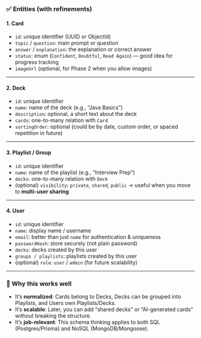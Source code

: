### ✅ Entities (with refinements)

#### 1. **Card**

* `id`: unique identifier (UUID or ObjectId)
* `topic` / `question`: main prompt or question
* `answer` / `explanation`: the explanation or correct answer
* `status`: enum (`Confident`, `Doubtful`, `Read Again`) — good idea for progress tracking
* `imageUrl` (optional, for Phase 2 when you allow images)

---

#### 2. **Deck**

* `id`: unique identifier
* `name`: name of the deck (e.g., “Java Basics”)
* `description`: optional, a short text about the deck
* `cards`: one-to-many relation with `Card`
* `sortingOrder`: optional (could be by date, custom order, or spaced repetition in future)

---

#### 3. **Playlist / Group**

* `id`: unique identifier
* `name`: name of the playlist (e.g., “Interview Prep”)
* `decks`: one-to-many relation with `Deck`
* (optional) `visibility`: `private`, `shared`, `public` → useful when you move to **multi-user sharing**

---

#### 4. **User**

* `id`: unique identifier
* `name`: display name / username
* `email`: better than just `name` for authentication & uniqueness
* `passwordHash`: store securely (not plain password)
* `decks`: decks created by this user
* `groups / playlists`: playlists created by this user
* (optional) `role`: `user` / `admin` (for future scalability)

---

### 🔑 Why this works well

* It’s **normalized**: Cards belong to Decks, Decks can be grouped into Playlists, and Users own Playlists/Decks.
* It’s **scalable**: Later, you can add “shared decks” or “AI-generated cards” without breaking the structure.
* It’s **job-relevant**: This schema thinking applies to both SQL (Postgres/Prisma) and NoSQL (MongoDB/Mongoose).
